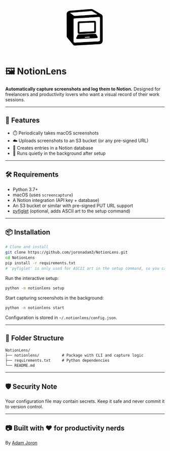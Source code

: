 <p align="center">
  <img src="https://raw.githubusercontent.com/joronadam3/NotionLens/main/logo.png" alt="NotionLens Logo" width="150"/>
</p>

# 🖼️ NotionLens

**Automatically capture screenshots and log them to Notion.** Designed for freelancers and productivity lovers who want a visual record of their work sessions.

---

## 🚀 Features

- ⏱️ Periodically takes macOS screenshots
- ☁️ Uploads screenshots to an S3 bucket (or any pre-signed URL)
- 🧠 Creates entries in a Notion database
- 🔁 Runs quietly in the background after setup

---

## 🛠️ Requirements

- Python 3.7+
- macOS (uses `screencapture`)
- A Notion integration (API key + database)
- An S3 bucket or similar with pre-signed PUT URL support
- [pyfiglet](https://pypi.org/project/pyfiglet/) (optional, adds ASCII art to the setup command)

---

## 📦 Installation

```bash
# Clone and install
git clone https://github.com/joronadam3/NotionLens.git
cd NotionLens
pip install -r requirements.txt
# 'pyfiglet' is only used for ASCII art in the setup command, so you can skip it if desired
```

Run the interactive setup:

```bash
python -m notionlens setup
```

Start capturing screenshots in the background:

```bash
python -m notionlens start
```

Configuration is stored in `~/.notionlens/config.json`.

---

## 📁 Folder Structure

```
NotionLens/
├── notionlens/          # Package with CLI and capture logic
├── requirements.txt     # Python dependencies
└── README.md
```

---

## 🛡️ Security Note

Your configuration file may contain secrets. Keep it safe and never commit it to version control.

---

## 📷 Built with ❤️ for productivity nerds
By [Adam Joron](https://github.com/joronadam3)
